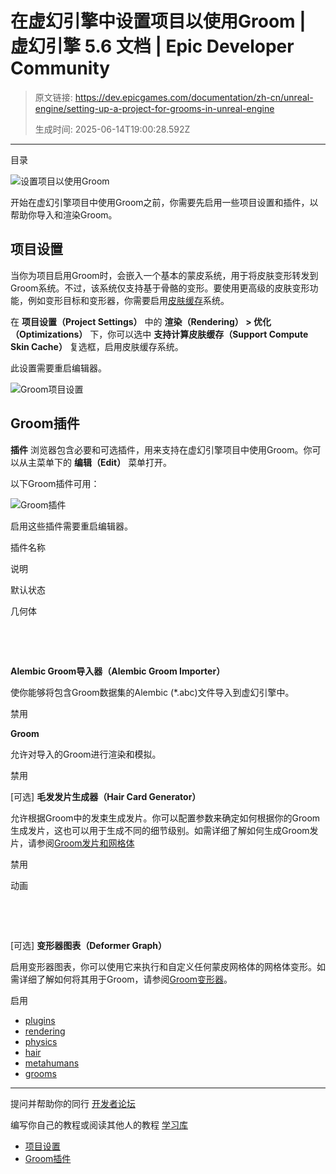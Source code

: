 # 在虚幻引擎中设置项目以使用Groom | 虚幻引擎 5.6 文档 | Epic Developer Community

> 原文链接: https://dev.epicgames.com/documentation/zh-cn/unreal-engine/setting-up-a-project-for-grooms-in-unreal-engine
> 
> 生成时间: 2025-06-14T19:00:28.592Z

---

目录

![设置项目以使用Groom](https://dev.epicgames.com/community/api/documentation/image/5d6d20f6-bb38-464d-9f69-b64748f7fd90?resizing_type=fill&width=1920&height=335)

开始在虚幻引擎项目中使用Groom之前，你需要先启用一些项目设置和插件，以帮助你导入和渲染Groom。

## 项目设置

当你为项目启用Groom时，会嵌入一个基本的蒙皮系统，用于将皮肤变形转发到Groom系统。不过，该系统仅支持基于骨骼的变形。要使用更高级的皮肤变形功能，例如变形目标和变形器，你需要启用[皮肤缓存](/documentation/zh-cn/unreal-engine/skeletal-mesh-rendering-paths-in-unreal-engine)系统。

在 **项目设置（Project Settings）** 中的 **渲染（Rendering） > 优化（Optimizations）** 下，你可以选中 **支持计算皮肤缓存（Support Compute Skin Cache）** 复选框，启用皮肤缓存系统。

此设置需要重启编辑器。

![Groom项目设置](https://d1iv7db44yhgxn.cloudfront.net/documentation/images/e9341f84-8ea6-4892-b58a-d774c5558621/grooms-project-settings.png)

## Groom插件

**插件** 浏览器包含必要和可选插件，用来支持在虚幻引擎项目中使用Groom。你可以从主菜单下的 **编辑（Edit）** 菜单打开。

以下Groom插件可用：

![Groom插件](https://d1iv7db44yhgxn.cloudfront.net/documentation/images/01bc7a85-3f92-4f46-8826-fed18dcb04a1/groom-plugins-browser.png)

启用这些插件需要重启编辑器。

插件名称

说明

默认状态

几何体

 

 

**Alembic Groom导入器（Alembic Groom Importer）**

使你能够将包含Groom数据集的Alembic (\*.abc)文件导入到虚幻引擎中。

禁用

**Groom**

允许对导入的Groom进行渲染和模拟。

禁用

\[可选\] **毛发发片生成器（Hair Card Generator）**

允许根据Groom中的发束生成发片。你可以配置参数来确定如何根据你的Groom生成发片，这也可以用于生成不同的细节级别。如需详细了解如何生成Groom发片，请参阅[Groom发片和网格体](/documentation/zh-cn/unreal-engine/setting-up-cards-and-meshes-for-grooms-in-unreal-engine)

禁用

动画

 

 

\[可选\] **变形器图表（Deformer Graph）**

启用变形器图表，你可以使用它来执行和自定义任何蒙皮网格体的网格体变形。如需详细了解如何将其用于Groom，请参阅[Groom变形器](/documentation/zh-cn/unreal-engine/setting-up-a-groom-deformer-graph-in-unreal-engine)。

启用

-   [plugins](https://dev.epicgames.com/community/search?query=plugins)
-   [rendering](https://dev.epicgames.com/community/search?query=rendering)
-   [physics](https://dev.epicgames.com/community/search?query=physics)
-   [hair](https://dev.epicgames.com/community/search?query=hair)
-   [metahumans](https://dev.epicgames.com/community/search?query=metahumans)
-   [grooms](https://dev.epicgames.com/community/search?query=grooms)

* * *

提问并帮助你的同行 [开发者论坛](https://forums.unrealengine.com/categories?tag=unreal-engine)

编写你自己的教程或阅读其他人的教程 [学习库](https://dev.epicgames.com/community/unreal-engine/learning)

-   [项目设置](/documentation/zh-cn/unreal-engine/setting-up-a-project-for-grooms-in-unreal-engine#%E9%A1%B9%E7%9B%AE%E8%AE%BE%E7%BD%AE)
-   [Groom插件](/documentation/zh-cn/unreal-engine/setting-up-a-project-for-grooms-in-unreal-engine#groom%E6%8F%92%E4%BB%B6)